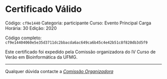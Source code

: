 # Certificado Válido

Código: `cf9e1440`
Categoria: participante
Curso: Evento Principal
Carga Horária: 30
Edição: 2020


Código completo: `cf9e14404060e5e35d3711dc2bbacda6ac649ca6b45c4e42b51c8f820db3d5f9`


Este certificado foi expedido pela Comissão organizadora do IV Curso de Verão em Bioinformática da UFMG.

----

Qualquer dúvida contacte a [_Comissão Organizadora_](<mailto:cursobioinfoufmg@gmail.com$subject=[Certificados]>)

